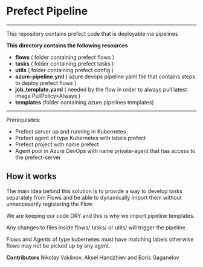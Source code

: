 # Prefect Pipeline
---
This repository contains prefect code that is deployable via pipelines

**This directory contains the following resources**

- **flows** ( folder containing prefect flows )
- **tasks** ( folder containing prefect tasks )
- **utils** ( folder containing prefect config )
- **azure-pipeline.yml** ( azure devops pipeline yaml file that contains steps to deploy prefect flows )
- **job_template.yaml** ( needed by the flow in order to always pull latest image PullPolicy=Always )
- **templates** (folder containing azure pipelines templates)
---

Prerequisites:
- Prefect server up and running in Kubernetes
- Prefect agent of type Kubernetes with labels prefect
- Prefect project with name prefect
- Agent pool in Azure DevOps with name private-agent that has access to the prefect-server


**How it works**
---
The main idea behind this solution is to provide a way to develop tasks separately from Flows and be able to dynamically import them without unneccesarily registering the Flow.

We are keeping our code DRY and this is why we import pipeline templates.

Any changes to files inside flows/ tasks/ or utils/ will trigger the pipeline.

Flows and Agents of type kubernetes must have matching labels otherwise flows may not be picked up by any agent.

**Contributors**
Nikolay Vaklinov, Aksel Handzhiev and Boris Gaganelov
